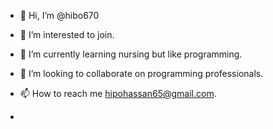 - 👋 Hi, I’m @hibo670
- 👀 I’m interested to join.
- 🌱 I’m currently learning nursing but like programming. 
- 💞️ I’m looking to collaborate on programming professionals.
- 📫 How to reach me hipohassan65@gmail.com.

- 

<!---
hibo670/hibo670 is a ✨ special ✨ repository because its `README.md` (this file) appears on your GitHub profile.
You can click the Preview link to take a look at your changes.
--->
